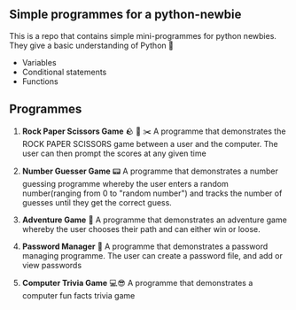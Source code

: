 ## Simple programmes for a python-newbie

This is a repo that contains simple mini-programmes for python newbies. They give a basic understanding of Python :snake:
- Variables
- Conditional statements
- Functions

## Programmes
1. **Rock Paper Scissors Game** :rock: :book: :scissors: A programme that demonstrates the  ROCK PAPER SCISSORS game between a user and the computer. The user can then prompt the scores at any given time

2. **Number Guesser Game** :pager: A programme that demonstrates a number guessing programme whereby the user enters a random number(ranging from 0 to "random number") and tracks the number of guesses until they get the correct guess.

3. **Adventure Game** :walking: A programme that demonstrates an adventure game whereby the user chooses their path and can either win or loose.
4. **Password Manager** :iphone: A programme that demonstrates a password managing programme. The user can create a password file, and add or view passwords
5. **Computer Trivia Game**  :computer::sunglasses: A programme that demonstrates a computer fun facts trivia game


